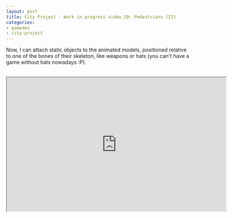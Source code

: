 ```yaml
---
layout: post
title: City Project - Work in progress video 29: Pedestrians (II)
categories:
- gamedev
- city-project
---
```


Now, I can attach static objects to the animated models, positioned relative to one of the bones of their skeleton, like weapons or hats (you can't have a game without hats nowadays :P).<br /><br /><div style="text-align: center;"><iframe height="367" src="http://www.youtube.com/embed/8osqa0ZBCmg?theme=dark" width="600"></iframe><br /></div>